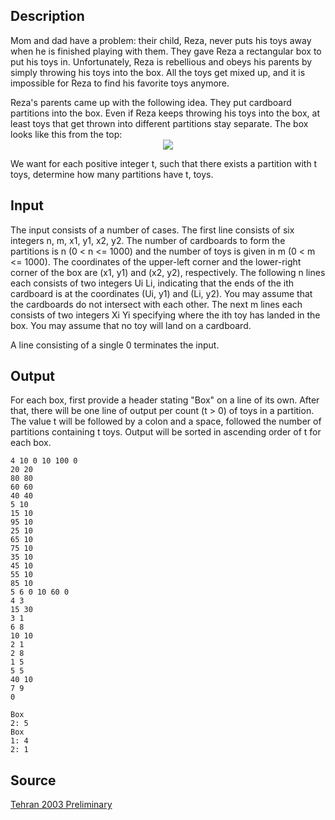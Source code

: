 <h2>Description</h2><p>Mom and dad have a problem: their child, Reza, never puts his toys away when he is finished playing with them. They gave Reza a rectangular box to put his toys in. Unfortunately, Reza is rebellious and obeys his parents by simply throwing his toys into the box. All the toys get mixed up, and it is impossible for Reza to find his favorite toys anymore. 
</p>Reza's parents came up with the following idea. They put cardboard partitions into the box. Even if Reza keeps throwing his toys into the box, at least toys that get thrown into different partitions stay separate. The box looks like this from the top: 
<center><img src="images/2398_1.jpg"></center><p>
</p>We want for each positive integer t, such that there exists a partition with t toys, determine how many partitions have t, toys.<h2>Input</h2><p>The input consists of a number of cases. The first line consists of six integers n, m, x1, y1, x2, y2. The number of cardboards to form the partitions is n (0 &lt; n &lt;= 1000) and the number of toys is given in m (0 &lt; m &lt;= 1000). The coordinates of the upper-left corner and the lower-right corner of the box are (x1, y1) and (x2, y2), respectively. The following n lines each consists of two integers Ui Li, indicating that the ends of the ith cardboard is at the coordinates (Ui, y1) and (Li, y2). You may assume that the cardboards do not intersect with each other. The next m lines each consists of two integers Xi Yi specifying where the ith toy has landed in the box. You may assume that no toy will land on a cardboard. 
</p>
A line consisting of a single 0 terminates the input.<h2>Output</h2><p>For each box, first provide a header stating "Box" on a line of its own. After that, there will be one line of output per count (t &gt; 0) of toys in a partition. The value t will be followed by a colon and a space, followed the number of partitions containing t toys. Output will be sorted in ascending order of t for each box.</p><pre><code class="language-input1">4 10 0 10 100 0
20 20
80 80
60 60
40 40
5 10
15 10
95 10
25 10
65 10
75 10
35 10
45 10
55 10
85 10
5 6 0 10 60 0
4 3
15 30
3 1
6 8
10 10
2 1
2 8
1 5
5 5
40 10
7 9
0
</code></pre><pre><code class="language-output1">Box
2: 5
Box
1: 4
2: 1
</code></pre><h2>Source</h2><a href="searchproblem?field=source&amp;key=Tehran+2003+Preliminary">Tehran 2003 Preliminary</a>